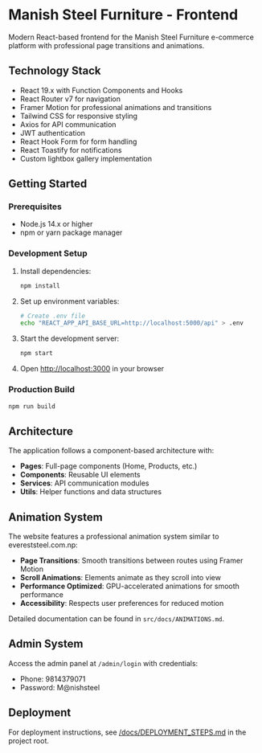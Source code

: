 # Manish Steel Furniture - Frontend

Modern React-based frontend for the Manish Steel Furniture e-commerce platform with professional page transitions and animations.

## Technology Stack

- React 19.x with Function Components and Hooks
- React Router v7 for navigation
- Framer Motion for professional animations and transitions
- Tailwind CSS for responsive styling
- Axios for API communication
- JWT authentication
- React Hook Form for form handling
- React Toastify for notifications
- Custom lightbox gallery implementation

## Getting Started

### Prerequisites

- Node.js 14.x or higher
- npm or yarn package manager

### Development Setup

1. Install dependencies:
   ```bash
   npm install
   ```

2. Set up environment variables:
   ```bash
   # Create .env file
   echo "REACT_APP_API_BASE_URL=http://localhost:5000/api" > .env
   ```

3. Start the development server:
   ```bash
   npm start
   ```

4. Open [http://localhost:3000](http://localhost:3000) in your browser

### Production Build

```bash
npm run build
```

## Architecture

The application follows a component-based architecture with:

- **Pages**: Full-page components (Home, Products, etc.)
- **Components**: Reusable UI elements
- **Services**: API communication modules
- **Utils**: Helper functions and data structures

## Animation System

The website features a professional animation system similar to evereststeel.com.np:

- **Page Transitions**: Smooth transitions between routes using Framer Motion
- **Scroll Animations**: Elements animate as they scroll into view
- **Performance Optimized**: GPU-accelerated animations for smooth performance
- **Accessibility**: Respects user preferences for reduced motion

Detailed documentation can be found in `src/docs/ANIMATIONS.md`.

## Admin System

Access the admin panel at `/admin/login` with credentials:
- Phone: 9814379071
- Password: M@nishsteel

## Deployment

For deployment instructions, see [/docs/DEPLOYMENT_STEPS.md](/docs/DEPLOYMENT_STEPS.md) in the project root.
